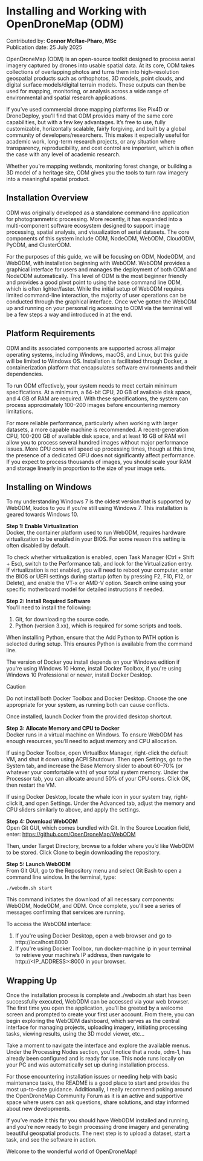 # Installing and Working with OpenDroneMap (ODM)
Contributed by: **Connor McRae-Pharo, MSc**\
Publication date: 25 July 2025

OpenDroneMap (ODM) is an open-source toolkit designed to process aerial imagery captured by drones into usable spatial data. At its core, ODM takes collections of overlapping photos and turns them into high-resolution geospatial products such as orthophotos, 3D models, point clouds, and digital surface models/digital terrain models. These outputs can then be used for mapping, monitoring, or analysis across a wide range of environmental and spatial research applications.

If you’ve used commercial drone mapping platforms like Pix4D or DroneDeploy, you’ll find that ODM provides many of the same core capabilities, but with a few key advantages. It’s free to use, fully customizable, horizontally scalable, fairly forgiving, and built by a global community of developers/researchers. This makes it especially useful for academic work, long-term research projects, or any situation where transparency, reproducibility, and cost control are important, which is often the case with any level of academic research.

Whether you're mapping wetlands, monitoring forest change, or building a 3D model of a heritage site, ODM gives you the tools to turn raw imagery into a meaningful spatial product.

## Installation Overview
ODM was originally developed as a standalone command-line application for photogrammetric processing. More recently, it has expanded into a multi-component software ecosystem designed to support image processing, spatial analysis, and visualization of aerial datasets. The core components of this system include ODM, NodeODM, WebODM, CloudODM, PyODM, and ClusterODM.

For the purposes of this guide, we will be focusing on ODM, NodeODM, and WebODM, with installation beginning with WebODM. WebODM provides a graphical interface for users and manages the deployment of both ODM and NodeODM automatically. This level of ODM is the most beginner friendly and provides a good pivot point to using the base command line ODM, which is often lighter/faster. While the initial setup of WebODM requires limited command-line interaction, the majority of user operations can be conducted through the graphical interface. Once we’ve gotten the WebODM up and running on your personal rig accessing to ODM via the terminal will be a few steps a way and introduced in at the end.

## Platform Requirements
ODM and its associated components are supported across all major operating systems, including Windows, macOS, and Linux, but this guide will be limited to Windows OS. Installation is facilitated through Docker, a containerization platform that encapsulates software environments and their dependencies.

To run ODM effectively, your system needs to meet certain minimum specifications. At a minimum, a 64-bit CPU, 20 GB of available disk space, and 4 GB of RAM are required. With these specifications, the system can process approximately 100–200 images before encountering memory limitations.

For more reliable performance, particularly when working with larger datasets, a more capable machine is recommended. A recent-generation CPU, 100-200 GB of available disk space, and at least 16 GB of RAM will allow you to process several hundred images without major performance issues. More CPU cores will speed up processing times, though at this time, the presence of a dedicated GPU does not significantly affect performance. If you expect to process thousands of images, you should scale your RAM and storage linearly in proportion to the size of your image sets.

## Installing on Windows
To my understanding Windows 7 is the oldest version that is supported by WebODM, kudos to you if you’re still using Windows 7. This installation is geared towards Windows 10.

**Step 1: Enable Virtualization**\
Docker, the container platform used to run WebODM, requires hardware virtualization to be enabled in your BIOS. For some reason this setting is often disabled by default.

To check whether virtualization is enabled, open Task Manager (Ctrl + Shift + Esc), switch to the Performance tab, and look for the Virtualization entry. If virtualization is not enabled, you will need to reboot your computer, enter the BIOS or UEFI settings during startup (often by pressing F2, F10, F12, or Delete), and enable the VT-x or AMD-V option. Search online using your specific motherboard model for detailed instructions if needed.

**Step 2: Install Required Software**\
You’ll need to install the following:
1.	Git, for downloading the source code.
2.	Python (version 3.xx), which is required for some scripts and tools.

When installing Python, ensure that the Add Python to PATH option is selected during setup. This ensures Python is available from the command line.

The version of Docker you install depends on your Windows edition if you're using Windows 10 Home, install Docker Toolbox, if you're using Windows 10 Professional or newer, install Docker Desktop.

> [!CAUTION]
> Do not install both Docker Toolbox and Docker Desktop. Choose the one appropriate for your system, as running both can cause conflicts.

Once installed, launch Docker from the provided desktop shortcut.

**Step 3: Allocate Memory and CPU to Docker**\
Docker runs in a virtual machine on Windows. To ensure WebODM has enough resources, you’ll need to adjust memory and CPU allocation.

If using Docker Toolbox, open VirtualBox Manager, right-click the default VM, and shut it down using ACPI Shutdown. Then open Settings, go to the System tab, and increase the Base Memory slider to about 60–70% (or whatever your comfortable with) of your total system memory. Under the Processor tab, you can allocate around 50% of your CPU cores. Click OK, then restart the VM.

If using Docker Desktop, locate the whale icon in your system tray, right-click it, and open Settings. Under the Advanced tab, adjust the memory and CPU sliders similarly to above, and apply the settings.

**Step 4: Download WebODM**\
Open Git GUI, which comes bundled with Git. In the Source Location field, enter:
https://github.com/OpenDroneMap/WebODM

Then, under Target Directory, browse to a folder where you’d like WebODM to be stored. Click Clone to begin downloading the repository.

**Step 5: Launch WebODM**\
From Git GUI, go to the Repository menu and select Git Bash to open a command line window. In the terminal, type:

```./webodm.sh start```

This command initiates the download of all necessary components: WebODM, NodeODM, and ODM. Once complete, you’ll see a series of messages confirming that services are running.

To access the WebODM interface:
1.	If you're using Docker Desktop, open a web browser and go to http://localhost:8000
2.	If you're using Docker Toolbox, run docker-machine ip in your terminal to retrieve your machine’s IP address, then navigate to http://<IP_ADDRESS>:8000 in your browser.

## Wrapping Up
Once the installation process is complete and ./webodm.sh start has been successfully executed, WebODM can be accessed via your web browser. The first time you open the application, you’ll be greeted by a welcome screen and prompted to create your first user account. From there, you can begin exploring the WebODM dashboard, which serves as the central interface for managing projects, uploading imagery, initiating processing tasks, viewing results, using the 3D model viewer, etc...

Take a moment to navigate the interface and explore the available menus. Under the Processing Nodes section, you’ll notice that a node, odm-1, has already been configured and is ready for use. This node runs locally on your PC and was automatically set up during installation process.

For those encountering installation issues or needing help with basic maintenance tasks, the README is a good place to start and provides the most up-to-date guidance. Additionally, I really recommend poking around the OpenDroneMap Community Forum as it is an active and supportive space where users can ask questions, share solutions, and stay informed about new developments.

If you’ve made it this far you should have WebODM installed and running, and you're now ready to begin processing drone imagery and generating beautiful geospatial products. The next step is to upload a dataset, start a task, and see the software in action. 

Welcome to the wonderful world of OpenDroneMap!


